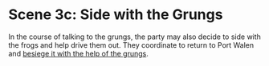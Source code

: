 # Scene 3c: Side with the Grungs

In the course of talking to the grungs, the party may also decide to side with
the frogs and help drive them out. They coordinate to return to Port Walen and
[besiege it with the help of the grungs](../act-3/scene-2c.md).
